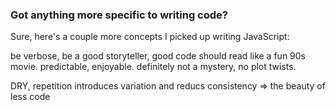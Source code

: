 ### Got anything more specific to writing code?

Sure, here's a couple more concepts I picked up writing JavaScript:

be verbose, be a good storyteller, good code should read like a fun 90s movie. predictable, enjoyable. definitely not a mystery, no plot twists.

DRY, repetition introduces variation and reducs consistency => the beauty of less code
